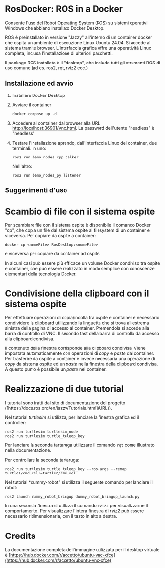 # RosDocker: ROS in a Docker
Consente l'uso del Robot Operating System (ROS) su sistemi operativi Windows che abbiano installato Docker Desktop.

ROS è preinstallato in versione "Jazzy" all'interno di un container docker che ospita un ambiente di esecuzione Linux Ubuntu 24.04. Si accede al sistema tramite browser. L'interfaccia grafica offre una operatività Linux completa, inclusa l'installazione di ulteriori pacchetti.

Il package ROS installato è il "desktop", che include tutti gli strumenti ROS di uso comune (ad es. ros2, rqt, rviz2 ecc.)

## Installazione ed avvio

 1. Installare Docker Desktop
 2. Avviare il container

        docker compose up -d

 3. Accedere al container dal browser alla URL [http://localhost:36901/vnc.html](http://localhost:36901/vnc.html). La password dell'utente "headless" è "headless"
 4. Testare l'installazione aprendo, dall'interfaccia Linux del container, due terminali.
    In uno:

        ros2 run demo_nodes_cpp talker

    Nell'altro:

        ros2 run demo_nodes_py listener


## Suggerimenti d'uso

# Scambio di file con il sistema ospite

Per scambiare file con il sistema ospite è disponibile il comando Docker "cp", che copia un file dal sistema ospite al filesystem di un container e viceversa. Per copiare da ospite a container:

    docker cp <nomeFile> RosDesktop:<nomeFile>

e viceversa per copiare da container ad ospite.

In alcuni casi può essere più efficace un volume Docker condiviso tra ospite e container, che può essere realizzato in modo semplice con conoscenze elementari della tecnologia Docker.

# Condivisione della clipboard con il sistema ospite

Per effettuare operazioni di copia/incolla tra ospite e container è necessario condividere la clipboard utilizzando la linguetta che si trova all'estrema sinistra della pagina di accesso al container. Premendola si accede alla barra di controllo di VNC. Il secondo tast della barra di controllo da accesso alla clipboard condivisa.

Il contenuto della finestra corrisponde alla clipboard condivisa. Viene impostata automaticamente con operazioni di *copy* e *paste* dal container. Per trasferire da ospite a container è invece necessaria una operazione di *copy* da sistema ospite ed un *paste* nella finestra della clipboard condivisa. A questo punto è possibile un *paste* nel container.

# Realizzazione di due tutorial

I tutorial sono tratti dal sito di documentazione del progetto ([https://docs.ros.org/en/jazzy/Tutorials.html](URL)).

Nel tutorial *turtlesim* si utilizza, per lanciare la finestra grafica ed il controller:

    ros2 run turtlesim turtlesim_node
    ros2 run turtlesim turtle_teleop_key  

Per lanciare la seconda tartaruga utilizzare il comando `rqt` come illustrato nella documentazione.

Per controllare la seconda tartaruga:

    ros2 run turtlesim turtle_teleop_key --ros-args --remap turtle1/cmd_vel:=turtle2/cmd_vel

Nel tutorial *dummy-robot" si utilizza il seguente comando per lanciare il robot:

    ros2 launch dummy_robot_bringup dummy_robot_bringup_launch.py

In una seconda finestra si utilizza il comando `rviz2` per visualizzarne il comportamento. Per visualizzare l'intera finestra di *rviz2* può essere necessario ridimensionarla, con il tasto in alto a destra.

# Credits
La documentazione completa dell'immagine utilizzata per il desktop virtuale è [https://hub.docker.com/r/accetto/ubuntu-vnc-xfce](https://hub.docker.com/r/accetto/ubuntu-vnc-xfce)
